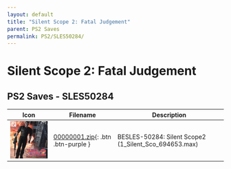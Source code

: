 ```yaml
---
layout: default
title: "Silent Scope 2: Fatal Judgement"
parent: PS2 Saves
permalink: PS2/SLES50284/
---
```

# Silent Scope 2: Fatal Judgement

## PS2 Saves - SLES50284

| Icon | Filename | Description |
|------|----------|-------------|
| ![Silent Scope 2: Fatal Judgement](icon0.png) | [00000001.zip](00000001.zip){: .btn .btn-purple } | BESLES-50284: Silent Scope2 (1_Silent_Sco_694653.max) |
